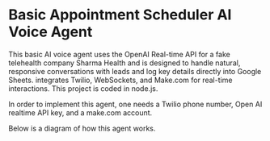 # Basic Appointment Scheduler AI Voice Agent

This basic AI voice agent uses the OpenAI Real-time API for a fake telehealth company Sharma Health and is designed to handle natural, responsive conversations with leads and log key details directly into Google Sheets. integrates Twilio, WebSockets, and Make.com for real-time interactions. This project is coded in node.js. 

In order to implement this agent, one needs a Twilio phone number, Open AI realtime API key, and a make.com account.

Below is a diagram of how this agent works.
